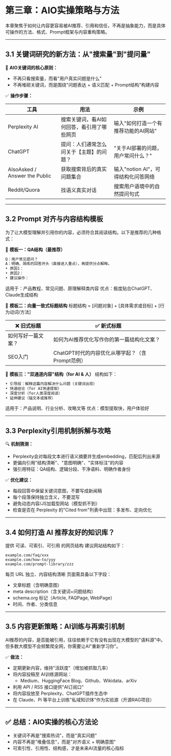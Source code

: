 # 第三章：AIO实操策略与方法

本章聚焦于如何让内容更容易被AI推荐、引用和信任，不再是抽象能力，而是具体可操作的方法、格式、Prompt框架与内容重构策略。

---

## 3.1 关键词研究的新方法：从"搜索量"到"提问量"

🎯 **AIO关键词的核心原则：**
- 不再只看搜索量，而看"用户真实问题是什么"
- 不再堆砌关键词，而是围绕"问题表达 + 语义匹配 + Prompt结构"构建内容

✅ **操作步骤：**

| 工具 | 用法 | 示例 |
|------|------|------|
| Perplexity AI | 搜索关键词，看AI如何回答，看引用了哪些网页 | 输入"如何打造一个有推荐功能的AI网站" |
| ChatGPT | 提问：人们通常怎么问关于【主题】的问题？ | "关于AI部署的问题，用户常问什么？" |
| AlsoAsked / Answer the Public | 获取搜索背后的真实问题集合 | 输入"notion AI"，可得结构化问答网络 |
| Reddit/Quora | 找语义真实对话 | 搜索用户语境中的自然提问句式 |

---

## 3.2 Prompt 对齐与内容结构模板

为了让大模型理解并引用你的内容，必须符合其阅读结构。以下是推荐的几种格式：

🔧 **模板一：QA结构（最推荐）**
```markdown
Q：用户常见提问？
A：明确、简练的回答开头（直接进入重点），再提供分点解释。
• 原因1：
• 原因2：
• 建议操作：
```
适用于：产品教程、常见问题、原理解释类内容
优点：极度贴合ChatGPT、Claude生成结构

🔧 **模板二：向量一致式标题结构**
标题结构 = [问题对象] + [具体需求或目标] + [行为动词/方法]

| ❌ 旧式标题 | ✅ 新式标题 |
|-------------|-------------|
| 如何写好一篇文案？ | 如何为AI推荐优化写作你的第一篇结构化文案？ |
| SEO入门 | ChatGPT时代的内容优化从哪学起？（含Prompt范例） |

🔧 **模板三："双通道内容"结构（for AI & 人）**
结构如下：
```diff
• 引导段：解释这篇内容解决什么问题（关键词出现）
• 快速结论（for AI快速提取）
• 深度分析（for人类深度阅读）
• 延伸建议（锚文本或推荐）
```
适用于：产品说明、行业分析、攻略文等
优点：模型提取快，用户体验好

---

## 3.3 Perplexity引用机制拆解与攻略

🔍 **机制猜测：**
- Perplexity会对每段文本进行语义摘要并生成embedding，匹配后列出来源
- 更偏向引用"结构清晰"、"意图明确"、"实体标注"的内容
- 强引用特征：QA结构、逻辑分段、干净语料、明确作者身份

✅ **优化建议：**
- 每段回答中保留关键词意图，不要写成新闻稿
- 每个段落保持独立含义，不要混写
- 避免动态内容/JS加载型网站（模型抓不到）
- 检查是否在 Perplexity 的"Cited from"列表中出现：多发布、定向优化

---

## 3.4 如何打造 AI 推荐友好的知识库？

提供 可读、可索引、可引用 的网页结构
建议网站结构如下：
```shell
example.com/faq/xxx
example.com/how-to/yyy
example.com/prompt-library/zzz
```

每页 URL 独立、内容结构清晰
页面需具备以下字段：
- 文章标题（含明确意图）
- meta description（含关键词+问题结构）
- schema.org 标记（Article, FAQPage, WebPage）
- 时间、作者、分类信息

---

## 3.5 内容更新策略：AI训练与再索引机制

AI推荐的内容，是否能被引用，往往依赖于它有没有出现在大模型的"语料源"中。
但多数大模型不会频繁爬全网，你需要让AI"重新学习你"。

✅ **做法：**
- 定期更新内容，维持"活跃度"（增加被抓取几率）
- 将内容投稿至 AI训练源网站：
  - Medium、HuggingFace Blog、Github、Wikidata、arXiv
- 利用 API / RSS 接口提供"AI订阅口"
- 将内容投放至 Perplexity、ChatGPT插件生态中
- 在 Claude、Pi 等平台上训练"私域知识体"作为实验源（开源RAG项目）

---

## ✅ 总结：AIO实操的核心方法论

- 关键词不再是"搜索热词"，而是"真实问题"
- 内容不再是"堆叠信息"，而是"对齐语义 + 明确意图"
- 可索引性、引用性、结构感，才是未来AI流量的核心指标